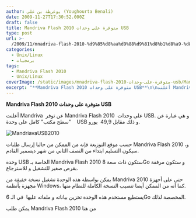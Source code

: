 ```yaml
---
author: يوغرطة بن علي (Youghourta Benali)
date: 2009-11-27T17:30:52.000Z
draft: false
title: Mandriva Flash 2010 متوفرة على وحدات USB
type: post
url: >-
  /2009/11/mnadriva-flash-2010-%d9%85%d8%aa%d9%88%d9%81%d8%b1%d8%a9-%d8%b9%d9%84%d9%89-%d9%88%d8%ad%d8%af%d8%a7%d8%aa-usb/
categories:
  - Unix/Linux
  - برمجيات
tags:
  - Mandriva Flash 2010
  - Unix/Linux
coverImage: /static/images/mnadriva-flash-2010-متوفرة-على-وحدات-usb/MandriavaUSB2010.jpg
excerpt: "**Mandriva Flash 2010 متوفرة على وحدات USB**\n\nأعلنت Mandriva\_ عن توفر Mandriva Flash 2010\_ على وحدات USB. و هي عبارة عن \"سطح مكتب\" كامل على وحدة \_\_\_USB و ذلك مقابل 49,9 \_يورو.\n\n![MandriavaUSB2010](/static/images/mnadriva-flash-2010-متوفرة-على-وحدات-usb/MandriavaUSB2010.jpg)\n\nحسب موقع التوزيعة فإنه من الممكن من حاليا إرسال طلبات"
---
```

**Mandriva Flash 2010 متوفرة على وحدات USB**

أعلنت Mandriva  عن توفر Mandriva Flash 2010  على وحدات USB. و هي عبارة عن "سطح مكتب" كامل على وحدة    USB و ذلك مقابل 49,9  يورو.

![MandriavaUSB2010](/static/images/mnadriva-flash-2010-متوفرة-على-وحدات-usb/MandriavaUSB2010.jpg)

حسب موقع التوزيعة فإنه من الممكن من حاليا إرسال طلبات Mandriva Flash 2010 ،و سيكون التسليم ابتداء من النصف الثاني من شهر ديسمبر القادم.

وحدة USB الخاصة بـ Mandriva Flash 2010 ستكون ذات سعة 8Go و ستكون مرفقة بقرص صغير للتشغيل و للاسترجاع.

يمكن بواسطة هذه الوحدة تشغيل نسخة خفيفة من Mandriva 2010 حتى على أجهزة مجهزة بأنظمة Windows، كما أنه من الممكن أيضا تنصيب النسخة الكاملة للنظام منها.

يستطيع مستخدم هذه الوحدة تخزين بياناته و ملفاته عليها  في الـ 6Go المخصصة لذلك.

يمكن طلب Mandriva Flash 2010 من هنا
